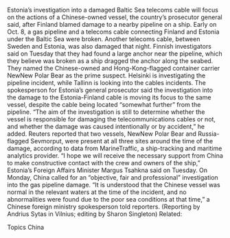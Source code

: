 Estonia’s investigation into a damaged Baltic Sea telecoms cable will focus on the actions of a Chinese-owned vessel, the country’s prosecutor general said, after Finland blamed damage to a nearby pipeline on a ship.
Early on Oct. 8, a gas pipeline and a telecoms cable connecting Finland and Estonia under the Baltic Sea were broken. Another telecoms cable, between Sweden and Estonia, was also damaged that night.
Finnish investigators said on Tuesday that they had found a large anchor near the pipeline, which they believe was broken as a ship dragged the anchor along the seabed.
They named the Chinese-owned and Hong-Kong-flagged container carrier NewNew Polar Bear as the prime suspect.
Helsinki is investigating the pipeline incident, while Tallinn is looking into the cables incidents.
The spokesperson for Estonia’s general prosecutor said the investigation into the damage to the Estonia-Finland cable is moving its focus to the same vessel, despite the cable being located “somewhat further” from the pipeline.
“The aim of the investigation is still to determine whether the vessel is responsible for damaging the telecommunications cables or not, and whether the damage was caused intentionally or by accident,” he added.
Reuters reported that two vessels, NewNew Polar Bear and Russia-flagged Sevmorput, were present at all three sites around the time of the damage, according to data from MarineTraffic, a ship-tracking and maritime analytics provider.
“I hope we will receive the necessary support from China to make constructive contact with the crew and owners of the ship,” Estonia’s Foreign Affairs Minister Margus Tsahkna said on Tuesday.
On Monday, China called for an “objective, fair and professional” investigation into the gas pipeline damage.
“It is understood that the Chinese vessel was normal in the relevant waters at the time of the incident, and no abnormalities were found due to the poor sea conditions at that time,” a Chinese foreign ministry spokesperson told reporters.
(Reporting by Andrius Sytas in Vilnius; editing by Sharon Singleton)
Related:

Topics
China
